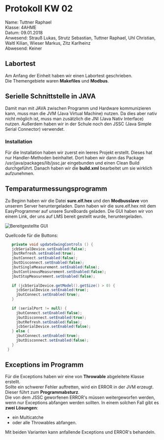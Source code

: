 # Protokoll KW 02
Name: Tuttner Raphael  
Klasse: 4AHME  
Datum: 09.01.2018  
Anwesend: Strauß Lukas, Strutz Sebastian, Tuttner Raphael, Uhl Christian, Waltl Kilian, Wieser Markus, Zitz Karlheinz  
Abwesend: Keiner  

## Labortest
Am Anfang der Einheit haben wir einen Labortest geschrieben.  
Die Themengebiete waren **Makefiles** und **Modbus**.  

## Serielle Schnittstelle in JAVA
Damit man mit JAVA zwischen Programm und Hardware kommunizieren kann, muss man die JVM (Java Virtual Machine) nutzen. Da dies aber nativ nicht möglich ist, muss man zusätzlich die JNI (Java Nativ Interface) nutzen. Außerdem haben wir in der Schule noch den JSSC (Java Simple Serial Connector) verwendet.  

### Installation
Für die Installation haben wir zuerst ein leeres Projekt erstellt. Dieses hat nur Handler-Methoden beinhaltet. Dort haben wir dann das Package /usr/java/packages/lib/jssc.jar eingebunden und einen Clean Build durchgeführt. Danach haben wir die **build.xml** bearbeitet um sie wirklich aufzunehmen.  

## Temparaturmessungsprogramm
Zu Beginn haben wir die Datei **sure.elf.hex** und den **Modbusslave** von unserem Server heruntergeladen. Dann haben wir die sure.elf.hex mit dem EasyProgrammer auf unsere SureBoards geladen. Die GUI haben wir von einem Link, der uns auf LMS bereit gestellt wurde, heruntergeladen.  

![Bereitgestellte GUI](https://github.com/HTLMechatronics/m14-la1-sx/blob/tutram12/tutram12/GUI.PNG)  

Quellcode für die Buttons:  
 ```java
    private void updateSwingControls () {
    jcbSerialDevice.setEnabled(false);
    jbutRefresh.setEnabled(true);
    jbutConnect.setEnabled(false);
    jbutDisconnect.setEnabled(false);
    jbutSingleMeasurement.setEnabled(false);
    jbutContinousMeasurement.setEnabled(false);
    jbutStopMeasurement.setEnabled(false);
    
    if (jcbSerialDevice.getModel().getSize() > 0) {
      jcbSerialDevice.setEnabled(true);
      jbutConnect.setEnabled(true);
    }
    
    if (serialPort != null) {
      jbutConnect.setEnabled(false);
      jbutDisconnect.setEnabled(true);
      jbutRefresh.setEnabled(false);
      jcbSerialDevice.setEnabled(false);
    } else {
      jbutConnect.setEnabled(true);
      jbutDisconnect.setEnabled(false);
    }
  }

```
## Exceptions im Programm
Für die Exceptions haben wir eine von **Throwable** abgeleitete Klasse erstellt.  
Sollte ein schwerer Fehler auftretten, wird ein ERROR in der JVM erzeugt. Dieser führt zum **Programmabsturz**.  
Die von dem JSSC geworfenen ERROR's müssen weitergeworfen werden, wenn nur Exceptions abfangen werden sollten. In einem solchen Fall gibt es **zwei Lösungen**:  
* ein Multicatche
* oder alle Throwables abfangen.  

Mit beiden Varianten kann anfallende Exceptions und ERROR's behandeln.
